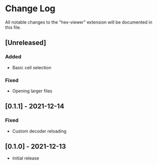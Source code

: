 # Change Log

All notable changes to the "hex-viewer" extension will be documented in this file.

## [Unreleased]
### Added
- Basic cell selection
### Fixed
- Opening larger files

## [0.1.1] - 2021-12-14
### Fixed
- Custom decoder reloading

## [0.1.0] - 2021-12-13
- Initial release
